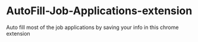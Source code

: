 # AutoFill-Job-Applications-extension
Auto fill most of the job applications by saving your info in this chrome extension

